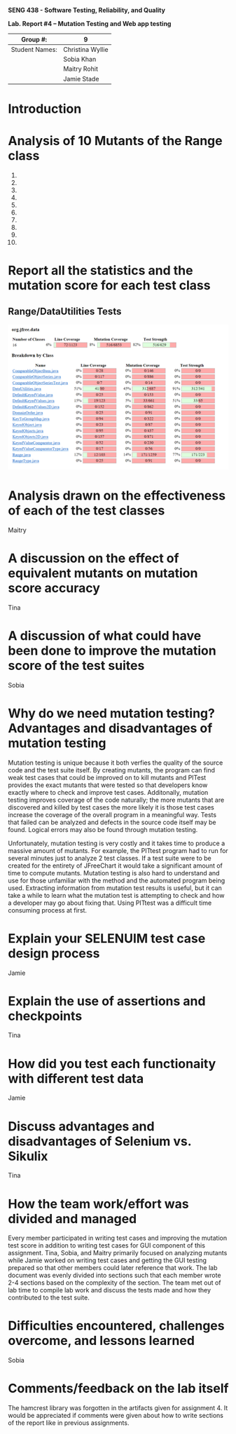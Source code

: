 **SENG 438 - Software Testing, Reliability, and Quality**

**Lab. Report \#4 – Mutation Testing and Web app testing**

| Group \#:      |  9                 |
| -------------- | ------------------ |
| Student Names: |  Christina Wyllie  |
|                |  Sobia Khan        |
|                |  Maitry Rohit      |
|                |  Jamie Stade       |

# Introduction


# Analysis of 10 Mutants of the Range class 
1.
2.
3.
4.
5.
6.
7.
8.
9.
10.

# Report all the statistics and the mutation score for each test class
## Range/DataUtilities Tests
![alt text](https://github.com/seng438-winter-2023/seng438-a4-christinaWyllie/blob/main/Images/PITOverview.png) 

# Analysis drawn on the effectiveness of each of the test classes
Maitry

# A discussion on the effect of equivalent mutants on mutation score accuracy

Tina 
# A discussion of what could have been done to improve the mutation score of the test suites
Sobia

# Why do we need mutation testing? Advantages and disadvantages of mutation testing
Mutation testing is unique because it both verfies the quality of the source code and the test suite itself. By creating mutants, the program can find weak test cases that could be improved on to kill mutants and PITest provides the exact mutants that were tested so that developers know exactly where to check and improve test cases. Additonally, mutation testing improves coverage of the code naturally; the more mutants that are discovered and killed by test cases the more likely it is those test cases increase the coverage of the overall program in a meaningful way. Tests that failed can be analyzed and defects in the source code itself may be found. Logical errors may also be found through mutation testing. 

Unfortunately, mutation testing is very costly and it takes time to produce a massive amount of mutants. For example, the PITtest program had to run for several minutes just to analyze 2 test classes. If a test suite were to be created for the entirety of JFreeChart it would take a significant amount of time to compute mutants. Mutation testing is also hard to understand and use for those unfamiliar with the method and the automated program being used. Extracting information from mutation test results is useful, but it can take a while to learn what the mutation test is attempting to check and how a developer may go about fixing that. Using PITtest was a difficult time consuming process at first. 

# Explain your SELENUIM test case design process
Jamie

# Explain the use of assertions and checkpoints
Tina

# How did you test each functionaity with different test data
Jamie

# Discuss advantages and disadvantages of Selenium vs. Sikulix
Tina 

# How the team work/effort was divided and managed
Every member participated in writing test cases and improving the mutation test score in addition to writing test cases for GUI component of this assignment. Tina, Sobia, and Maitry primarily focused on analyzing mutants while Jamie worked on writing test cases and getting the GUI testing prepared so that other members could later reference that work. The lab document was evenly divided into sections such that each member wrote 2-4 sections based on the complexity of the section. The team met out of lab time to compile lab work and discuss the tests made and how they contributed to the test suite.  

# Difficulties encountered, challenges overcome, and lessons learned
Sobia

# Comments/feedback on the lab itself
The hamcrest library was forgotten in the artifacts given for assignment 4. It would be appreciated if comments were given about how to write sections of the report like in previous assignments. 


